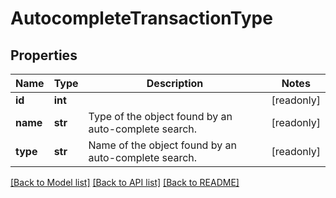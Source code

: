 # AutocompleteTransactionType

## Properties
Name | Type | Description | Notes
------------ | ------------- | ------------- | -------------
**id** | **int** |  | [readonly] 
**name** | **str** | Type of the object found by an auto-complete search. | [readonly] 
**type** | **str** | Name of the object found by an auto-complete search. | [readonly] 

[[Back to Model list]](../README.md#documentation-for-models) [[Back to API list]](../README.md#documentation-for-api-endpoints) [[Back to README]](../README.md)


